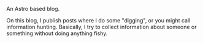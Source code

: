 An Astro based blog.

On this blog, I publish posts where I do some "digging", or you might call information hunting. Basically, I try to collect information about someone or something without doing anything fishy.
